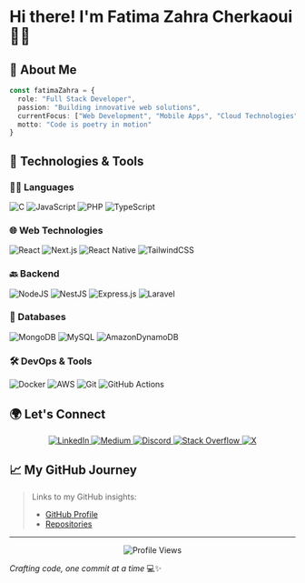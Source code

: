 # Hi there! I'm Fatima Zahra Cherkaoui 👩‍💻

## 🌟 About Me
```typescript
const fatimaZahra = {
  role: "Full Stack Developer",
  passion: "Building innovative web solutions",
  currentFocus: ["Web Development", "Mobile Apps", "Cloud Technologies"],
  motto: "Code is poetry in motion"
}
```

## 🔧 Technologies & Tools

### 👩‍🏭 Languages
![C](https://img.shields.io/badge/c-%2300599C.svg?style=flat-square&logo=c&logoColor=white)
![JavaScript](https://img.shields.io/badge/javascript-%23323330.svg?style=flat-square&logo=javascript&logoColor=%23F7DF1E)
![PHP](https://img.shields.io/badge/php-%23777BB4.svg?style=flat-square&logo=php&logoColor=white)
![TypeScript](https://img.shields.io/badge/typescript-%23007ACC.svg?style=flat-square&logo=typescript&logoColor=white)

### 🌐 Web Technologies
![React](https://img.shields.io/badge/react-%2320232a.svg?style=flat-square&logo=react&logoColor=%2361DAFB)
![Next.js](https://img.shields.io/badge/next.js-000000.svg?style=flat-square&logo=nextdotjs&logoColor=white)
![React Native](https://img.shields.io/badge/react_native-%2320232a.svg?style=flat-square&logo=react&logoColor=%2361DAFB)
![TailwindCSS](https://img.shields.io/badge/tailwindcss-%2338B2AC.svg?style=flat-square&logo=tailwind-css&logoColor=white)

### 🔙 Backend
![NodeJS](https://img.shields.io/badge/node.js-6DA55F.svg?style=flat-square&logo=node.js&logoColor=white)
![NestJS](https://img.shields.io/badge/nestjs-%23E0234E.svg?style=flat-square&logo=nestjs&logoColor=white)
![Express.js](https://img.shields.io/badge/express.js-%23404d59.svg?style=flat-square&logo=express&logoColor=%2361DAFB)
![Laravel](https://img.shields.io/badge/laravel-%23FF2D20.svg?style=flat-square&logo=laravel&logoColor=white)

### 💾 Databases
![MongoDB](https://img.shields.io/badge/MongoDB-%234ea94b.svg?style=flat-square&logo=mongodb&logoColor=white)
![MySQL](https://img.shields.io/badge/mysql-4479A1.svg?style=flat-square&logo=mysql&logoColor=white)
![AmazonDynamoDB](https://img.shields.io/badge/Amazon%20DynamoDB-4053D6.svg?style=flat-square&logo=amazon-dynamodb&logoColor=white)

### 🛠️ DevOps & Tools
![Docker](https://img.shields.io/badge/docker-%230db7ed.svg?style=flat-square&logo=docker&logoColor=white)
![AWS](https://img.shields.io/badge/AWS-%23FF9900.svg?style=flat-square&logo=amazon-aws&logoColor=white)
![Git](https://img.shields.io/badge/git-%23F05033.svg?style=flat-square&logo=git&logoColor=white)
![GitHub Actions](https://img.shields.io/badge/github%20actions-%232671E5.svg?style=flat-square&logo=githubactions&logoColor=white)

## 🌍 Let's Connect

<p align="center">
  <a href="https://linkedin.com/in/fatimazahra-cherkaoui">
    <img src="https://img.shields.io/badge/LinkedIn-0077B5?style=flat-square&logo=linkedin&logoColor=white" alt="LinkedIn"/>
  </a>
  <a href="https://medium.com/@cherkaoui.fatimazahra97">
    <img src="https://img.shields.io/badge/Medium-12100E?style=flat-square&logo=medium&logoColor=white" alt="Medium"/>
  </a>
  <a href="https://discord.gg/fatimazahr">
    <img src="https://img.shields.io/badge/Discord-7289DA?style=flat-square&logo=discord&logoColor=white" alt="Discord"/>
  </a>
  <a href="https://stackoverflow.com/users/28805612">
    <img src="https://img.shields.io/badge/Stack_Overflow-FE7A16?style=flat-square&logo=stack-overflow&logoColor=white" alt="Stack Overflow"/>
  </a>
  <a href="https://x.com/@FatimaZahr91055">
    <img src="https://img.shields.io/badge/X-000000?style=flat-square&logo=x&logoColor=white" alt="X"/>
  </a>
</p>

## 📈 My GitHub Journey

> Links to my GitHub insights:
> - [GitHub Profile](https://github.com/CHERKAOUIfatimazahra)
> - [Repositories](https://github.com/CHERKAOUIfatimazahra?tab=repositories)

---

<p align="center">
  <img src="https://komarev.com/ghpvc/?username=CHERKAOUIfatimazahra&label=Profile%20views&color=0e75b6&style=flat" alt="Profile Views" />
</p>

*Crafting code, one commit at a time* 💻✨
